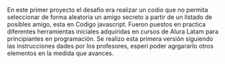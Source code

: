 En este primer proyecto el desafio era realizar un codio que no permita seleccionar de forma aleatoria un amigo secreto a partir de un listado de posibles amigo, esta en Codigo javascript. 
Fueron puestos en practica diferentes herramientas iniciales adquiridas  en cursos de Alura Latam para principiantes en programación.
Se realizo esta primera versión  siguiendo las instrucciones  dades por los profesores, esperi poder agrgararlo otros elementos en la medida que avances.
